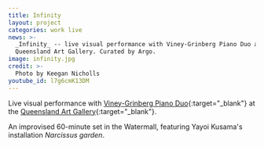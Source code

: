 ```yaml
---
title: Infinity
layout: project
categories: work live
news: >-
  _Infinity_ -- live visual performance with Viney-Grinberg Piano Duo at
  Queensland Art Gallery. Curated by Argo.
image: infinity.jpg
credit: >-
  Photo by Keegan Nicholls
youtube_id: l7g6cmK13DM
---
```


Live visual performance with [Viney-Grinberg Piano Duo][vg]{:target="_blank"} at
the [Queensland Art Gallery][qag]{:target="_blank"}.

An improvised 60-minute set in the Watermall, featuring Yayoi Kusama's
installation _Narcissus garden_.

[vg]: http://liamviney.com
[qag]: https://www.qagoma.qld.gov.au/whats-on/calendar/events/memebers/winter-2017/argo-x-qagoma-concert-infinity
